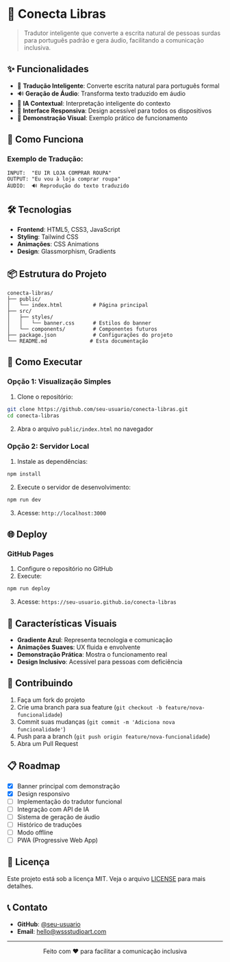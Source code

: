 # 🤟 Conecta Libras

> Tradutor inteligente que converte a escrita natural de pessoas surdas para português padrão e gera áudio, facilitando a comunicação inclusiva.

## ✨ Funcionalidades

- 📝 **Tradução Inteligente**: Converte escrita natural para português formal
- 🔊 **Geração de Áudio**: Transforma texto traduzido em áudio
- 🤖 **IA Contextual**: Interpretação inteligente do contexto
- 📱 **Interface Responsiva**: Design acessível para todos os dispositivos
- 🎯 **Demonstração Visual**: Exemplo prático de funcionamento

## 🚀 Como Funciona

### Exemplo de Tradução:
```
INPUT:  "EU IR LOJA COMPRAR ROUPA"
OUTPUT: "Eu vou à loja comprar roupa"
ÁUDIO:  🔊 Reprodução do texto traduzido
```

## 🛠️ Tecnologias

- **Frontend**: HTML5, CSS3, JavaScript
- **Styling**: Tailwind CSS
- **Animações**: CSS Animations
- **Design**: Glassmorphism, Gradients

## 📦 Estrutura do Projeto

```
conecta-libras/
├── public/
│   └── index.html          # Página principal
├── src/
│   ├── styles/
│   │   └── banner.css      # Estilos do banner
│   └── components/         # Componentes futuros
├── package.json            # Configurações do projeto
└── README.md              # Esta documentação
```

## 🔧 Como Executar

### Opção 1: Visualização Simples
1. Clone o repositório:
```bash
git clone https://github.com/seu-usuario/conecta-libras.git
cd conecta-libras
```

2. Abra o arquivo `public/index.html` no navegador

### Opção 2: Servidor Local
1. Instale as dependências:
```bash
npm install
```

2. Execute o servidor de desenvolvimento:
```bash
npm run dev
```

3. Acesse: `http://localhost:3000`

## 🌐 Deploy

### GitHub Pages
1. Configure o repositório no GitHub
2. Execute:
```bash
npm run deploy
```
3. Acesse: `https://seu-usuario.github.io/conecta-libras`

## 🎨 Características Visuais

- **Gradiente Azul**: Representa tecnologia e comunicação
- **Animações Suaves**: UX fluida e envolvente
- **Demonstração Prática**: Mostra o funcionamento real
- **Design Inclusivo**: Acessível para pessoas com deficiência

## 🤝 Contribuindo

1. Faça um fork do projeto
2. Crie uma branch para sua feature (`git checkout -b feature/nova-funcionalidade`)
3. Commit suas mudanças (`git commit -m 'Adiciona nova funcionalidade'`)
4. Push para a branch (`git push origin feature/nova-funcionalidade`)
5. Abra um Pull Request

## 📋 Roadmap

- [x] Banner principal com demonstração
- [x] Design responsivo
- [ ] Implementação do tradutor funcional
- [ ] Integração com API de IA
- [ ] Sistema de geração de áudio
- [ ] Histórico de traduções
- [ ] Modo offline
- [ ] PWA (Progressive Web App)

## 📄 Licença

Este projeto está sob a licença MIT. Veja o arquivo [LICENSE](LICENSE) para mais detalhes.

## 📞 Contato

- **GitHub**: [@seu-usuario](https://github.com/wrezende2)
- **Email**: hello@wssstudioart.com

---

<div align="center">
  <p>Feito com ❤️ para facilitar a comunicação inclusiva</p>
</div>
